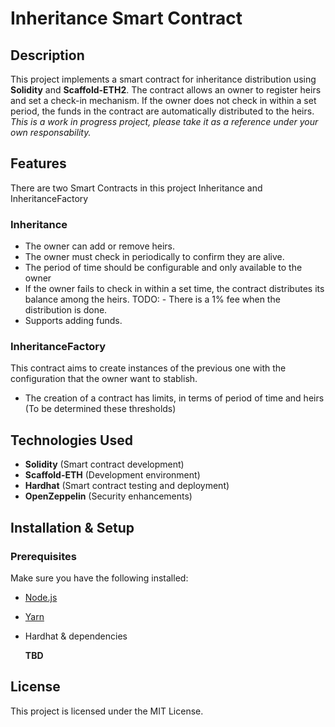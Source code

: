 # Inheritance Smart Contract

## Description
This project implements a smart contract for inheritance distribution using **Solidity** and **Scaffold-ETH2**. The contract allows an owner to register heirs and set a check-in mechanism. If the owner does not check in within a set period, the funds in the contract are automatically distributed to the heirs. 
*This is a work in progress project, please take it as a reference under your own responsability.*

## Features
There are two Smart Contracts in this project Inheritance and InheritanceFactory
### Inheritance
- The owner can add or remove heirs.
- The owner must check in periodically to confirm they are alive.
- The period of time should be configurable and only available to the owner
- If the owner fails to check in within a set time, the contract distributes its balance among the heirs.
TODO: - There is a 1% fee when the distribution is done.
- Supports adding funds.
### InheritanceFactory
This contract aims to create instances of the previous one with the configuration that the owner want to stablish.
- The creation of a contract has limits, in terms of period of time and heirs (To be determined these thresholds)

## Technologies Used
- **Solidity** (Smart contract development)
- **Scaffold-ETH** (Development environment)
- **Hardhat** (Smart contract testing and deployment)
- **OpenZeppelin** (Security enhancements)

## Installation & Setup

### Prerequisites
Make sure you have the following installed:
- [Node.js](https://nodejs.org/)
- [Yarn](https://yarnpkg.com/)
- Hardhat & dependencies

   **TBD**

## License
This project is licensed under the MIT License.
